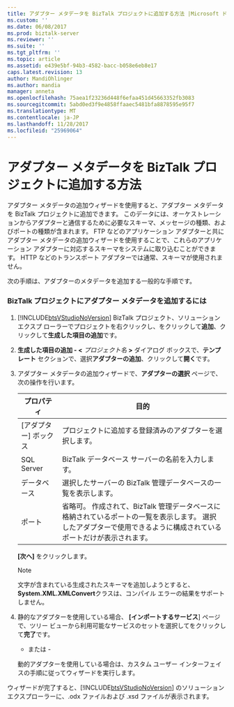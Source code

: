 ```yaml
---
title: アダプター メタデータを BizTalk プロジェクトに追加する方法 |Microsoft ドキュメント
ms.custom: ''
ms.date: 06/08/2017
ms.prod: biztalk-server
ms.reviewer: ''
ms.suite: ''
ms.tgt_pltfrm: ''
ms.topic: article
ms.assetid: e439e5bf-94b3-4582-bacc-b058e6eb8e17
caps.latest.revision: 13
author: MandiOhlinger
ms.author: mandia
manager: anneta
ms.openlocfilehash: 75aea1f23236d448f6efaa451d45663352fb3083
ms.sourcegitcommit: 5abd0ed3f9e4858ffaaec5481bfa8878595e95f7
ms.translationtype: MT
ms.contentlocale: ja-JP
ms.lasthandoff: 11/28/2017
ms.locfileid: "25969064"
---
```

# <a name="how-to-add-adapter-metadata-to-a-biztalk-project"></a>アダプター メタデータを BizTalk プロジェクトに追加する方法
アダプター メタデータの追加ウィザードを使用すると、アダプター メタデータを BizTalk プロジェクトに追加できます。 このデータには、オーケストレーションからアダプターと通信するために必要なスキーマ、メッセージの種類、およびポートの種類が含まれます。 FTP などのアプリケーション アダプターと共にアダプター メタデータの追加ウィザードを使用することで、これらのアプリケーション アダプターに対応するスキーマをシステムに取り込むことができます。 HTTP などのトランスポート アダプターでは通常、スキーマが使用されません。  
  
 次の手順は、アダプターのメタデータを追加する一般的な手順です。  
  
### <a name="to-add-adapter-metadata-to-a-biztalk-project"></a>BizTalk プロジェクトにアダプター メタデータを追加するには  
  
1.  [!INCLUDE[btsVStudioNoVersion](../includes/btsvstudionoversion-md.md)] BizTalk プロジェクト、ソリューション エクスプ ローラーでプロジェクトを右クリックし、をクリックして**追加**、クリックして**生成した項目の追加**です。  
  
2.  **生成した項目の追加 - \<** *プロジェクト名* **\>**   ダイアログ ボックスで、**テンプレート** セクションで、選択**アダプターの追加**、クリックして**開く**です。  
  
3.  アダプター メタデータの追加ウィザードで、**アダプターの選択** ページで、次の操作を行います。  
  
    |プロパティ|目的|  
    |--------------|----------------|  
    |[アダプター] ボックス|プロジェクトに追加する登録済みのアダプターを選択します。|  
    |SQL Server|BizTalk データベース サーバーの名前を入力します。|  
    |データベース|選択したサーバーの BizTalk 管理データベースの一覧を表示します。|  
    |ポート|省略可。 作成されて、BizTalk 管理データベースに格納されているポートの一覧を表示します。 選択したアダプターで使用できるように構成されているポートだけが表示されます。|  
  
     **[次へ]** をクリックします。  
  
    > [!NOTE]
    >  文字が含まれている生成されたスキーマを追加しようとすると、 **System.XML.XMLConvert**クラスは、コンパイル エラーの結果をサポートしません。  
  
4.  静的なアダプターを使用している場合、 **[インポートするサービス**] ページで、ツリー ビューから利用可能なサービスのセットを選択してをクリックして**完了**です。  
  
     - または -  
  
     動的アダプターを使用している場合は、カスタム ユーザー インターフェイスの手順に従ってウィザードを実行します。  
  
 ウィザードが完了すると、[!INCLUDE[btsVStudioNoVersion](../includes/btsvstudionoversion-md.md)] のソリューション エクスプローラーに、.odx ファイルおよび .xsd ファイルが表示されます。
